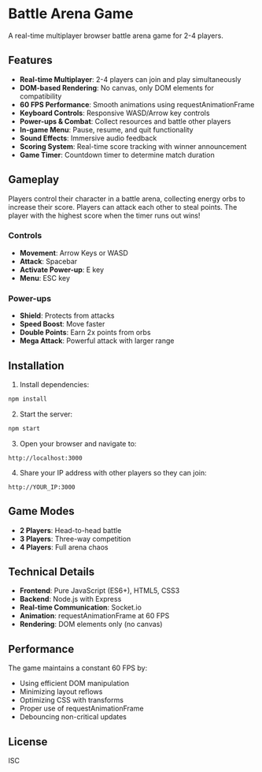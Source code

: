 # Battle Arena Game

A real-time multiplayer browser battle arena game for 2-4 players.

## Features

- **Real-time Multiplayer**: 2-4 players can join and play simultaneously
- **DOM-based Rendering**: No canvas, only DOM elements for compatibility
- **60 FPS Performance**: Smooth animations using requestAnimationFrame
- **Keyboard Controls**: Responsive WASD/Arrow key controls
- **Power-ups & Combat**: Collect resources and battle other players
- **In-game Menu**: Pause, resume, and quit functionality
- **Sound Effects**: Immersive audio feedback
- **Scoring System**: Real-time score tracking with winner announcement
- **Game Timer**: Countdown timer to determine match duration

## Gameplay

Players control their character in a battle arena, collecting energy orbs to increase their score. Players can attack each other to steal points. The player with the highest score when the timer runs out wins!

### Controls

- **Movement**: Arrow Keys or WASD
- **Attack**: Spacebar
- **Activate Power-up**: E key
- **Menu**: ESC key

### Power-ups

- **Shield**: Protects from attacks
- **Speed Boost**: Move faster
- **Double Points**: Earn 2x points from orbs
- **Mega Attack**: Powerful attack with larger range

## Installation

1. Install dependencies:
```bash
npm install
```

2. Start the server:
```bash
npm start
```

3. Open your browser and navigate to:
```
http://localhost:3000
```

4. Share your IP address with other players so they can join:
```
http://YOUR_IP:3000
```

## Game Modes

- **2 Players**: Head-to-head battle
- **3 Players**: Three-way competition
- **4 Players**: Full arena chaos

## Technical Details

- **Frontend**: Pure JavaScript (ES6+), HTML5, CSS3
- **Backend**: Node.js with Express
- **Real-time Communication**: Socket.io
- **Animation**: requestAnimationFrame at 60 FPS
- **Rendering**: DOM elements only (no canvas)

## Performance

The game maintains a constant 60 FPS by:
- Using efficient DOM manipulation
- Minimizing layout reflows
- Optimizing CSS with transforms
- Proper use of requestAnimationFrame
- Debouncing non-critical updates

## License

ISC

